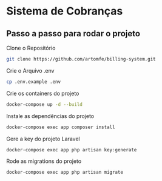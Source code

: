 # Sistema de Cobranças

## Passo a passo para rodar o projeto

Clone o Repositório
```sh
git clone https://github.com/artomfe/billing-system.git
```

Crie o Arquivo .env 
```sh
cp .env.example .env
```

Crie os containers do projeto
```sh
docker-compose up -d --build
```

Instale as dependências do projeto
```sh
docker-compose exec app composer install
```

Gere a key do projeto Laravel
```sh
docker-compose exec app php artisan key:generate
```

Rode as migrations do projeto
```sh
docker-compose exec app php artisan migrate
```
